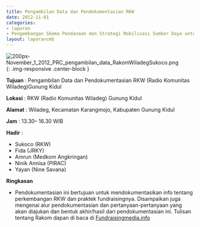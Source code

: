 ```yaml
---
title: Pengambilan Data dan Pendokumentasian RKW
date: 2012-11-01
categories:
- laporan
- Pengembangan Skema Pendanaan dan Strategi Mobilisasi Sumber Daya untuk Keberlanjutan Media komunitas di Indonesia
layout: laporancmb
---
```



![200px-November_1_2012_PRC_pengambilan_data_RakomWiladegSukoco.png](/uploads/200px-November_1_2012_PRC_pengambilan_data_RakomWiladegSukoco.png){: .img-responsive .center-block }


**Tujuan** : Pengambilan Data dan Pendokumentasian RKW (Radio Komunitas Wiladeg)Gunung Kidul 

**Lokasi** : RKW (Radio Komunitas Wiladeg) Gunung Kidul 

**Alamat** : Wiladeg, Kecamatan Karangmojo, Kabupaten Gunung Kidul 

**Jam** : 13.30– 16.30 WIB 

**Hadir** :
* Sukoco (RKW)
* Fida (JRKY)
* Amrun (Medkom Angkringan)
* Ninik Annisa (PIRAC)
* Yayan (Nine Savana)

**Ringkasan**  
* Pendokumentasian ini bertujuan untuk mendokumentasikan info tentang perkembangan RKW dan praktek fundraisingnya. Disampaikan juga mengenai alur pendokumentasian dan pertanyaan-pertanyaan yang akan diajukan dan bentuk akhir/hasil dari pendokumentasian ini. Tulisan tentang Rakom dapan di baca di [Fundraisingmedia.info](http://www.fundraisingmedia.info/blog/2012/11/02/semangat-gotong-royong-rakom-wiladeg-gunung-kidul/)
